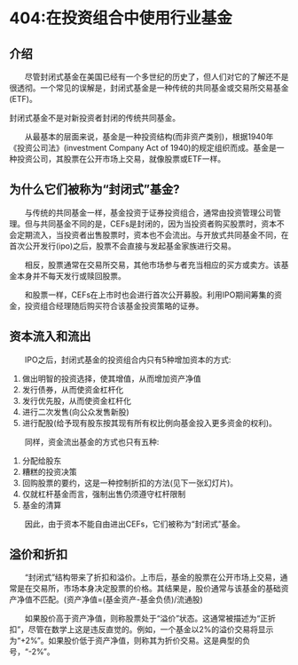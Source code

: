 # 404:在投资组合中使用行业基金
## 介绍

　　尽管封闭式基金在美国已经有一个多世纪的历史了，但人们对它的了解还不是很透彻。一个常见的误解是，封闭式基金是一种传统的共同基金或交易所交易基金(ETF)。

封闭式基金不是对新投资者封闭的传统共同基金。

　　从最基本的层面来说，基金是一种投资结构(而非资产类别)，根据1940年《投资公司法》(investment Company Act of 1940)的规定组织而成。基金是一种投资公司，其股票在公开市场上交易，就像股票或ETF一样。

## 为什么它们被称为“封闭式”基金?

　　与传统的共同基金一样，基金投资于证券投资组合，通常由投资管理公司管理。但与共同基金不同的是，CEFs是封闭的，因为当投资者购买股票时，资本不会定期流入，当投资者出售股票时，资本也不会流出。与开放式共同基金不同，在首次公开发行(ipo)之后，股票不会直接与发起基金家族进行交易。

　　相反，股票通常在交易所交易，其他市场参与者充当相应的买方或卖方。该基金本身并不每天发行或赎回股票。

　　和股票一样，CEFs在上市时也会进行首次公开募股。利用IPO期间筹集的资金，投资组合经理随后购买符合该基金投资策略的证券。

## 资本流入和流出

　　IPO之后，封闭式基金的投资组合内只有5种增加资本的方式:

1. 做出明智的投资选择，使其增值，从而增加资产净值
2. 发行债券，从而使资金杠杆化
3. 发行优先股，从而使资金杠杆化
4. 进行二次发售(向公众发售新股)
5. 进行配股(给予现有股东按其现有所有权比例向基金投入更多资金的权利)。

　　同样，资金流出基金的方式也只有五种:

1. 分配给股东
2. 糟糕的投资决策
3. 回购股票的要约，这是一种控制折扣的方法(见下一张幻灯片)。
4. 仅就杠杆基金而言，强制出售仍须遵守杠杆限制
5. 基金的清算

　　因此，由于资本不能自由进出CEFs，它们被称为“封闭式”基金。

## 溢价和折扣

　　“封闭式”结构带来了折扣和溢价。上市后，基金的股票在公开市场上交易，通常是在交易所，市场本身决定股票的价格。其结果是，股价通常与该基金的基础资产净值不匹配。(资产净值=(基金资产-基金负债)/流通股)

　　如果股价高于资产净值，则称股票处于“溢价”状态。这通常被描述为“正折扣”，尽管在数学上这是违反直觉的。例如，一个基金以2%的溢价交易将显示为“+2%”。如果股价低于资产净值，则称其为折价交易。这是典型的负号，“-2%”。
